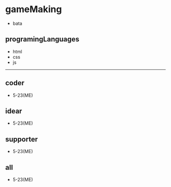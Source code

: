 # gameMaking
- bata
## programingLanguages
- html
- css
- js
------------
## coder
- 5-23(ME)
## idear
- 5-23(ME)
## supporter
- 5-23(ME)
## all
- 5-23(ME)
